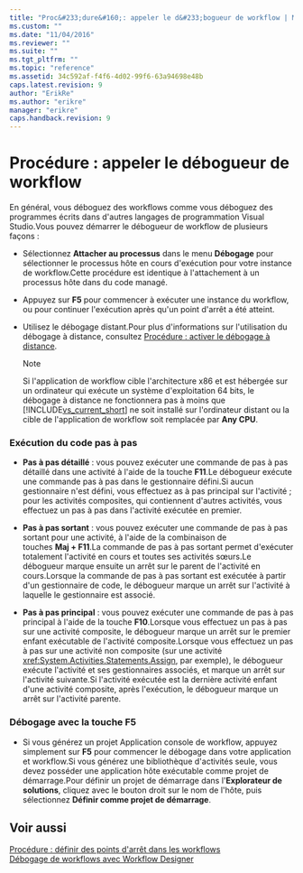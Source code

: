```yaml
---
title: "Proc&#233;dure&#160;: appeler le d&#233;bogueur de workflow | Microsoft Docs"
ms.custom: ""
ms.date: "11/04/2016"
ms.reviewer: ""
ms.suite: ""
ms.tgt_pltfrm: ""
ms.topic: "reference"
ms.assetid: 34c592af-f4f6-4d02-99f6-63a94698e48b
caps.latest.revision: 9
author: "ErikRe"
ms.author: "erikre"
manager: "erikre"
caps.handback.revision: 9
---
```

# Proc&#233;dure&#160;: appeler le d&#233;bogueur de workflow
En général, vous déboguez des workflows comme vous déboguez des programmes écrits dans d'autres langages de programmation Visual Studio.Vous pouvez démarrer le débogueur de workflow de plusieurs façons :  
  
-   Sélectionnez **Attacher au processus** dans le menu **Débogage** pour sélectionner le processus hôte en cours d'exécution pour votre instance de workflow.Cette procédure est identique à l'attachement à un processus hôte dans du code managé.  
  
-   Appuyez sur **F5** pour commencer à exécuter une instance du workflow, ou pour continuer l'exécution après qu'un point d'arrêt a été atteint.  
  
-   Utilisez le débogage distant.Pour plus d'informations sur l'utilisation du débogage à distance, consultez [Procédure : activer le débogage à distance](http://go.microsoft.com/fwlink/?LinkId=196257).  
  
    > [!NOTE]
    >  Si l'application de workflow cible l'architecture x86 et est hébergée sur un ordinateur qui exécute un système d'exploitation 64 bits, le débogage à distance ne fonctionnera pas à moins que [!INCLUDE[vs_current_short](../code-quality/includes/vs_current_short_md.md)] ne soit installé sur l'ordinateur distant ou la cible de l'application de workflow soit remplacée par **Any CPU**.  
  
### Exécution du code pas à pas  
  
-   **Pas à pas détaillé** : vous pouvez exécuter une commande de pas à pas détaillé dans une activité à l'aide de la touche **F11**.Le débogueur exécute une commande pas à pas dans le gestionnaire défini.Si aucun gestionnaire n'est défini, vous effectuez as à pas principal sur l'activité ; pour les activités composites, qui contiennent d'autres activités, vous effectuez un pas à pas dans l'activité exécutée en premier.  
  
-   **Pas à pas sortant** : vous pouvez exécuter une commande de pas à pas sortant pour une activité, à l'aide de la combinaison de touches **Maj \+ F11**.La commande de pas à pas sortant permet d'exécuter totalement l'activité en cours et toutes ses activités sœurs.Le débogueur marque ensuite un arrêt sur le parent de l'activité en cours.Lorsque la commande de pas à pas sortant est exécutée à partir d'un gestionnaire de code, le débogueur marque un arrêt sur l'activité à laquelle le gestionnaire est associé.  
  
-   **Pas à pas principal** : vous pouvez exécuter une commande de pas à pas principal à l'aide de la touche **F10**.Lorsque vous effectuez un pas à pas sur une activité composite, le débogueur marque un arrêt sur le premier enfant exécutable de l'activité composite.Lorsque vous effectuez un pas à pas sur une activité non composite \(sur une activité <xref:System.Activities.Statements.Assign>, par exemple\), le débogueur exécute l'activité et ses gestionnaires associés, et marque un arrêt sur l'activité suivante.Si l'activité exécutée est la dernière activité enfant d'une activité composite, après l'exécution, le débogueur marque un arrêt sur l'activité parente.  
  
### Débogage avec la touche F5  
  
-   Si vous générez un projet Application console de workflow, appuyez simplement sur **F5** pour commencer le débogage dans votre application et workflow.Si vous générez une bibliothèque d'activités seule, vous devez posséder une application hôte exécutable comme projet de démarrage.Pour définir un projet de démarrage dans l'**Explorateur de solutions**, cliquez avec le bouton droit sur le nom de l'hôte, puis sélectionnez **Définir comme projet de démarrage**.  
  
## Voir aussi  
 [Procédure : définir des points d'arrêt dans les workflows](../Topic/How%20to:%20Set%20Breakpoints%20in%20Workflows.md)   
 [Débogage de workflows avec Workflow Designer](../workflow-designer/debugging-workflows-with-the-workflow-designer.md)